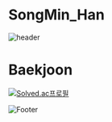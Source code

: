 # SongMin_Han
![header](https://capsule-render.vercel.app/api?type=waving&color=auto&height=300&section=header&text=SongMin_Han&fontSize=90)

# Baekjoon
[![Solved.ac프로필](http://mazassumnida.wtf/api/v2/generate_badge?boj=thdals7799)](https://solved.ac/thdals7799)

![Footer](https://capsule-render.vercel.app/api?type=waving&color=auto&height=200&section=footer)
